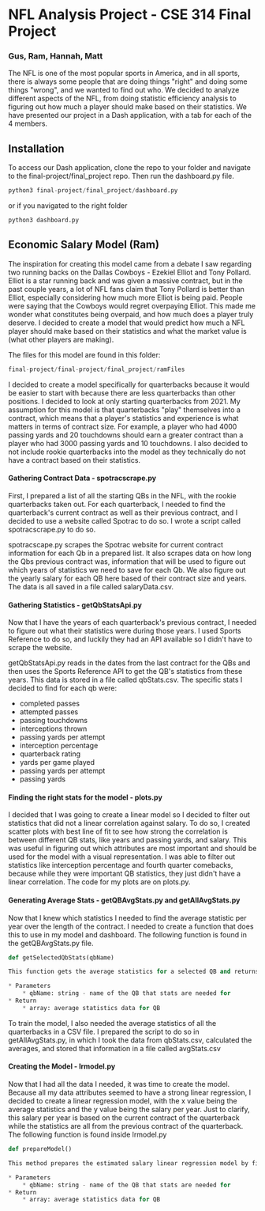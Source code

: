 # NFL Analysis Project - CSE 314 Final Project
### Gus, Ram, Hannah, Matt
The NFL is one of the most popular sports in America, and in all sports, there is always some people that are doing things "right" and doing some things "wrong", and we wanted to find out who. We decided to analyze different aspects of the NFL, from doing statistic efficiency analysis to figuring out how much a player should make based on their statistics. We have presented our project in a Dash application, with a tab for each of the 4 members.

## Installation

To access our Dash application, clone the repo to your folder and navigate to the final-project/final_project repo. Then run the dashboard.py file.

```python
python3 final-project/final_project/dashboard.py
```
or if you navigated to the right folder
```python
python3 dashboard.py
```
## Economic Salary Model (Ram)
The inspiration for creating this model came from a debate I saw regarding two running backs on the Dallas Cowboys - Ezekiel Elliot and Tony Pollard. Elliot is a star running back and was given a massive contract, but in the past couple years, a lot of NFL fans claim that Tony Pollard is better than Elliot, especially considering how much more Elliot is being paid. People were saying that the Cowboys would regret overpaying Elliot. This made me wonder what constitutes being overpaid, and how much does a player truly deserve. I decided to create a model that would predict how much a NFL player should make based on their statistics and what the market value is (what other players are making).

The files for this model are found in this folder:
```python
final-project/final-project/final_project/ramFiles
```
I decided to create a model specifically for quarterbacks because it would be easier to start with because there  are less quarterbacks than other positions. I decided to look at only starting quarterbacks from 2021. My assumption for this model is that quarterbacks "play" themselves into a contract, which means that a player's statistics and experience is what matters in terms of contract size. For example, a player who had 4000 passing yards and 20 touchdowns should earn a greater contract than a player who had 3000 passing yards and 10 touchdowns. I also decided to not include rookie quarterbacks into the model as they technically do not have a contract based on their statistics.

#### Gathering Contract Data - spotracscrape.py

First, I prepared a list of all the starting QBs in the NFL, with the rookie quarterbacks taken out. For each quarterback, I needed to find the quarterback's current contract as well as their previous contract, and I decided to use a website called Spotrac to do so. I wrote a script called spotracscrape.py to do so. 

spotracscape.py scrapes the Spotrac website for current contract information for each Qb in a prepared list. It also scrapes data on how long the Qbs previous contract was,
information that will be used to figure out which years of statistics we need to save for each Qb. We also figure out the yearly salary for each QB here based of their contract size and years.
The data is all saved in a file called salaryData.csv.

#### Gathering Statistics - getQbStatsApi.py

Now that I have the years of each quarterback's previous contract, I needed to figure out what their statistics were during those years. I used Sports Reference to do so, and luckily they had an API available so I didn't have to scrape the website. 

getQbStatsApi.py reads in the dates from the last contract for the QBs and then uses the Sports Reference API to get the QB's statistics from these years. This data is stored in a file called qbStats.csv. 
The specific stats I decided to find for each qb were:
- completed passes
- attempted passes
- passing touchdowns
- interceptions thrown
- passing yards per attempt
- interception percentage
- quarterback rating
- yards per game played
- passing yards per attempt
- passing yards

#### Finding the right stats for the model - plots.py

I decided that I was going to create a linear model so I decided to filter out statistics that did not a linear correlation against salary. To do so, I created scatter plots with best line of fit to see how strong the correlation is between different QB stats, like years and passing yards, and salary. This was useful in figuring out which attributes are most important and should be used for the model with a visual representation. I was able to filter out statistics like interception percentage and fourth quarter comebacks, because while they were important QB statistics, they just didn't have a linear correlation. The code for my plots are on plots.py.

#### Generating Average Stats - getQBAvgStats.py and getAllAvgStats.py

Now that I knew which statistics I needed to find the average statistic per year over the length of the contract. I needed to create a function that does this to use in my model and dashboard. The following function is found in the getQBAvgStats.py file.

```Python
def getSelectedQbStats(qbName)

This function gets the average statistics for a selected QB and returns this information.

* Parameters
    * qbName: string - name of the QB that stats are needed for
* Return
    * array: average statistics data for QB
```

To train the model, I also needed the average statistics of all the quarterbacks in a CSV file. I prepared the script to do so in getAllAvgStats.py, in which I took the data from qbStats.csv, calculated the averages, and stored that information in a file called avgStats.csv

#### Creating the Model - lrmodel.py
Now that I had all the data I needed, it was time to create the model. Because all my data attributes seemed to have a strong linear regression, I decided to create a linear regression model, with the x value being the average statistics and the y value being the salary per year. Just to clarify, this salary per year is based on the current contract of the quarterback while the statistics are all from the previous contract of the quarterback. The following function is found inside lrmodel.py

```Python
def prepareModel()

This method prepares the estimated salary linear regression model by first reading in the data from the average statistics per year CSV for each QB as well as the CSV with salary data (per year). It then uses SKlearn to prepare the model, and the first iteration of the model simply fit the model while the second iteration used a training and testing split set. 

* Parameters
    * qbName: string - name of the QB that stats are needed for
* Return
    * array: average statistics data for QB
```



